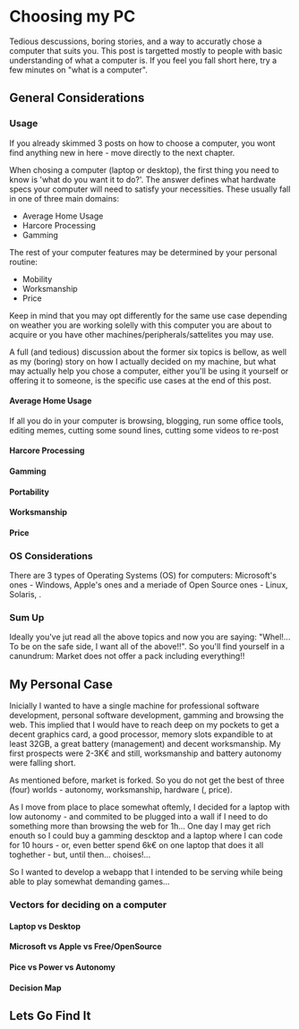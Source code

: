 # Choosing my PC
Tedious descussions, boring stories, and a way to accuratly chose a computer that suits you.
This post is targetted mostly to people with basic understanding of what a computer is. If you feel you fall short here, try a few minutes on "what is a computer".

## General Considerations
### Usage
If you already skimmed 3 posts on how to choose a computer, you wont find anything new in here - move directly to the next chapter.

When chosing a computer (laptop or desktop), the first thing you need to know is 'what do you want it to do?'.
The answer defines what hardwate specs your computer will need to satisfy your necessities. These usually fall in one of three main domains:
    
- Average Home Usage
- Harcore Processing
- Gamming

The rest of your computer features may be determined by your personal routine:

- Mobility
- Worksmanship
- Price

Keep in mind that you may opt differently for the same use case depending on weather you are working solelly with this computer you are about to acquire or you have other machines/peripherals/sattelites you may use.

A full (and tedious) discussion about the former six topics is bellow, as well as my (boring) story on how I actually decided on my machine, but what may actually help you chose a computer, either you'll be using it yourself or offering it to someone, is the specific use cases at the end of this post.

#### Average Home Usage
If all you do in your computer is browsing, blogging, run some office tools, editing memes, cutting some sound lines, cutting some videos to re-post

#### Harcore Processing
#### Gamming

#### Portability
#### Worksmanship
#### Price



### OS Considerations
There are 3 types of Operating Systems (OS) for computers: Microsoft's ones - Windows, Apple's ones and a meriade of Open Source ones - Linux, Solaris, .

### Sum Up
Ideally you've jut read all the above topics and now you are saying: "Whel!...  To be on the safe side, I want all of the above!!". So you'll find yourself in a canundrum: Market does not offer a pack including everything!!




## My Personal Case
Inicially I wanted to have a single machine for professional software development, personal software development, gamming and browsing the web. This implied that I would have to reach deep on my pockets to get a decent graphics card, a good processor, memory slots expandible to at least 32GB, a great battery (management) and decent worksmanship. My first prospects were 2-3K€ and still, worksmanship and battery autonomy were falling short.

As mentioned before, market is forked. So you do not get the best of three (four) worlds - autonomy, worksmanship, hardware (, price). 

As I move from place to place somewhat oftemly, I decided for a laptop with low autonomy - and commited to be plugged into a wall if I need to do something more than browsing the web for 1h... One day I may get rich enouth so I could buy a gamming descktop and a laptop where I can code for 10 hours - or, even better spend 6k€ on one laptop that does it all toghether - but, until then... choises!...

So I wanted to develop a webapp that I intended to be serving while being able to play somewhat demanding games... 

### Vectors for deciding on a computer
#### Laptop vs Desktop
#### Microsoft vs Apple vs Free/OpenSource
#### Pice vs Power vs Autonomy
#### Decision Map





## Lets Go Find It

